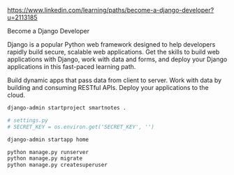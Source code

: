https://www.linkedin.com/learning/paths/become-a-django-developer?u=2113185

Become a Django Developer

Django is a popular Python web framework designed to help developers rapidly build secure, scalable web applications. Get the skills to build web applications with Django, work with data and forms, and deploy your Django applications in this fast-paced learning path.

Build dynamic apps that pass data from client to server.
Work with data by building and consuming RESTful APIs.
Deploy your applications to the cloud.

```sh
django-admin startproject smartnotes .

# settings.py
# SECRET_KEY = os.environ.get('SECRET_KEY', '')

django-admin startapp home

python manage.py runserver
python manage.py migrate
python manage.py createsuperuser

```